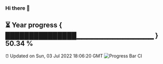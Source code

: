 ### Hi there 👋
⏳ Year progress { ███████████████▁▁▁▁▁▁▁▁▁▁▁▁▁▁▁ } 50.34 %
---
⏰ Updated on Sun, 03 Jul 2022 18:06:20 GMT
![Progress Bar CI](https://github.com/Moyi321/Moyi321/workflows/Progress%20Bar%20CI/badge.svg)
